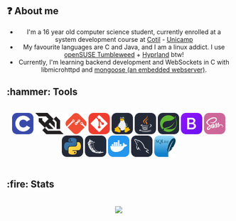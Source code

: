 <h2 align="left">❓ About me</h2>

- I'm a 16 year old computer science student, currently enrolled at a system development course at [Cotil](https://www.cotil.unicamp.br) - [Unicamp](https://www.unicamp.br)
- My favourite languages are C and Java, and I am a linux addict. I use [openSUSE Tumbleweed](https://www.opensuse.org) + [Hyprland](https://hyprland.org) btw!
- Currently, I'm learning backend development and WebSockets in C with libmicrohttpd and [mongoose (an embedded webserver)](https://github.com/cesanta/mongoose).

<h2 align="left">:hammer: Tools</h2>
<br>
<div align="center">
    <img src="./img/C.svg" height=48px>
    <img src="./img/websocket.svg" height=48px>
    <img src="./img/mongoose.png" height=48px>
    <img src="./img/git.svg" height=48px>
    <img src="./img/tux.svg" height=48px>
    <img src="./img/Java-Dark.svg" height=48px>
    <img src="./img/Spring-Dark.svg" height=48px>
    <img src="./img/bootstrap.svg" height=48px>
    <img src="./img/sass.svg" height=48px><br>
    <img src="./img/Python-Dark.svg" height=48px>
    <img src="./img/Flask-Dark.svg" height=48px>
    <img src="./img/Docker.svg" height=48px>
    <img src="./img/mysql.svg" height=48px>
    <img src="./img/sqlite.svg" height=48px>
</div>
<br>
<h2 align="left">:fire: Stats</h2>
<br>
<html align="center">
  <div align="center">
  <img align="center" src="https://github-readme-stats.vercel.app/api?username=mgcvale&show_icons=true&theme=tokyonight">
  </div>
</html>

